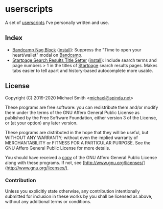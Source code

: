 # userscripts

A set of [userscripts](https://en.wikipedia.org/wiki/Userscript) I've personally written and use.

## Index

- [Bandcamp Nag Block](bandcamp-nag-block.user.js)
  ([install](https://raw.githubusercontent.com/spinda/userscripts/master/bandcamp-nag-block.user.js)):
  Suppress the "Time to open your heart/wallet" modal on [Bandcamp](https://bandcamp.com).
- [Startpage Search Results Title Setter](startpage-search-results-title-setter.user.js)
  ([install](https://raw.githubusercontent.com/spinda/userscripts/master/startpage-search-results-title-setter.user.js)):
  Include search terms and page numbers &gt; 1 in the titles of [Startpage](https://startpage.com)
  search results pages. Makes tabs easier to tell apart and history-based autocomplete more usable.

## License

Copyright (C) 2019-2020 Michael Smith &lt;michael@spinda.net&gt;

These programs are free software: you can redistribute them and/or modify them under the terms of
the GNU Affero General Public License as published by the Free Software Foundation, either version
3 of the License, or (at your option) any later version.

These programs are distributed in the hope that they will be useful, but WITHOUT ANY WARRANTY;
without even the implied warranty of MERCHANTABILITY or FITNESS FOR A PARTICULAR PURPOSE. See the
GNU Affero General Public License for more details.

You should have received a [copy](LICENSE) of the GNU Affero General Public License along with
these programs. If not, see [http://www.gnu.org/licenses/](http://www.gnu.org/licenses/).

### Contribution

Unless you explicitly state otherwise, any contribution intentionally submitted for inclusion in
these works by you shall be licensed as above, without any additional terms or conditions.
